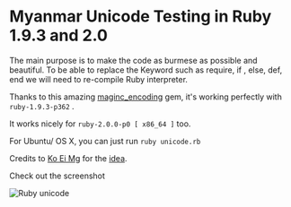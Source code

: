 Myanmar Unicode Testing in Ruby 1.9.3 and 2.0
============================================

The main purpose is to make the code as burmese as possible and
beautiful. To be able to replace the Keyword such as require, if , else, def, end
we will need to re-compile Ruby interpreter.

Thanks to this amazing [maginc_encoding](https://github.com/m-ryan/magic_encoding) gem, it's working perfectly with `ruby-1.9.3-p362` .

It works nicely for `ruby-2.0.0-p0 [ x86_64 ]` too.

For Ubuntu/ OS X, you can just run
`ruby unicode.rb`

Credits to [Ko Ei Mg](https://www.facebook.com/ei.mung) for the [idea](https://www.facebook.com/photo.php?fbid=10151614605077328&set=a.445551197327.239848.564487327&type=1).

Check out the screenshot

![Ruby unicode](https://dl.dropboxusercontent.com/u/2709123/rb.png "Unicode test in Ruby")
